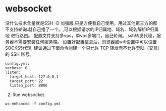 # websocket

没什么技术含量就是SSH -D 加强版,只是方便我自己使用，用过其他第三方的都不支持轮询.就自己撸了一个。,可以根据请求的IP归属地、域名、域名解析IP归属地 进行路由。
配置文件支持多vps，单vps多端口，自己轮询。,ssh转发代理，服务器不需要安装任何服务端。 设置好配置信息后，浏览器或wifi设置中可以设置SOCKS5代理, 建议通过下面命令创建一个只允许 TCP 转发而不允许登陆（交互）的 SSH 账号。


```
config.yml:
verbose: 0
listen:
- target_host: 127.0.0.1
  target_port: 22
  listen_port: 8880
```

2. Run websocket.
```
ws-enhanced -f config.yml
```